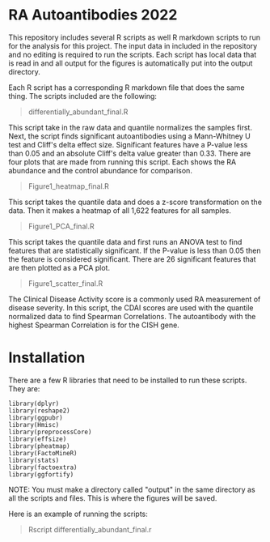 RA Autoantibodies 2022
===================================================

This repository includes several R scripts as well R markdown scripts to run
for the analysis for this project. The input data in included in the repository
and no editing is required to run the scripts. Each script has local data
that is read in and all output for the figures is automatically put into the
output directory.

Each R script has a corresponding R markdown file that does the same thing.
The scripts included are the following:

>differentially_abundant_final.R

This script take in the raw data and quantile normalizes the samples first.
Next, the script finds significant autoantibodies using a Mann-Whitney U test
and Cliff's delta effect size. Significant features have a P-value less than
0.05 and an absolute Cliff's delta value greater than 0.33. There are four plots
that are made from running this script. Each shows the RA abundance and the control
abundance for comparison.

>Figure1_heatmap_final.R

This script takes the quantile data and does a z-score transformation on the data.
Then it makes a heatmap of all 1,622 features for all samples.

>Figure1_PCA_final.R

This script takes the quantile data and first runs an ANOVA test to find features that
are statistically significant. If the P-value is less than 0.05 then the feature is
considered significant. There are 26 significant features that are then plotted as a
PCA plot.

>Figure1_scatter_final.R

The Clinical Disease Activity score is a commonly used RA measurement of disease
severity. In this script, the CDAI scores are used with the quantile normalized data
to find Spearman Correlations. The autoantibody with the highest Spearman Correlation is
for the CISH gene.

# Installation

There are a few R libraries that need to be installed to run these scripts.
They are:

```
library(dplyr)
library(reshape2)
library(ggpubr)
library(Hmisc)
library(preprocessCore)
library(effsize)
library(pheatmap)
library(FactoMineR)
library(stats)
library(factoextra)
library(ggfortify)
```

NOTE: You must make a directory called "output" in the same directory as all the scripts and files.
This is where the figures will be saved.

Here is an example of running the scripts:

> Rscript differentially_abundant_final.r
